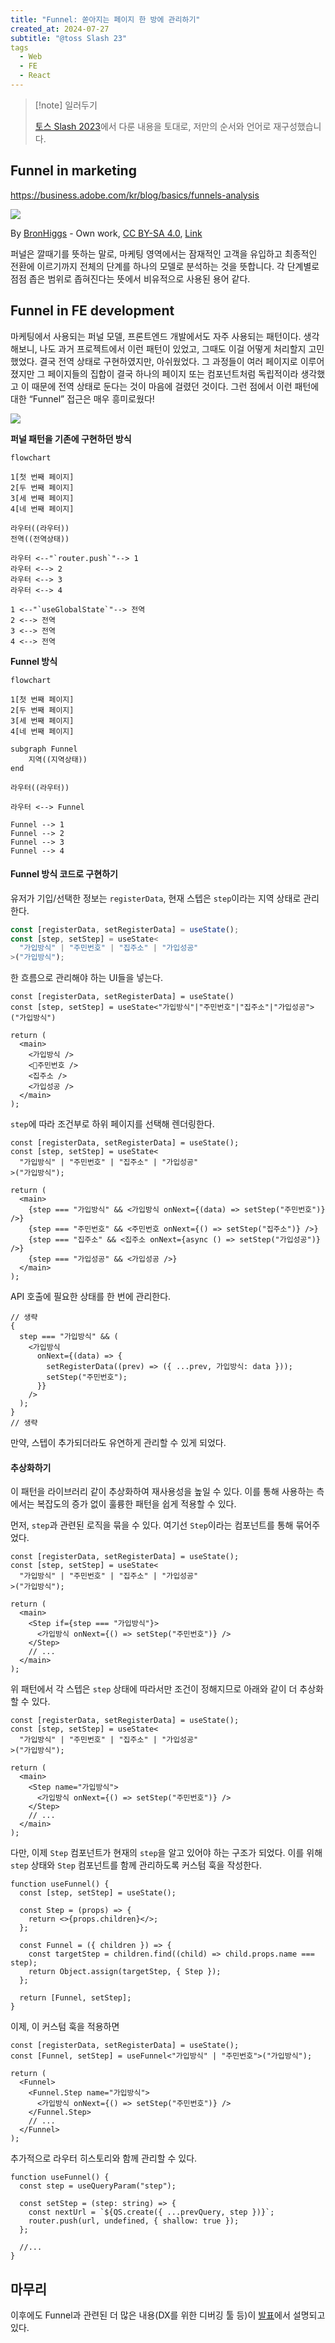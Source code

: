 ```yaml
---
title: "Funnel: 쏟아지는 페이지 한 방에 관리하기"
created_at: 2024-07-27
subtitle: "@toss Slash 23"
tags
  - Web
  - FE
  - React
---
```


> [!note] 일러두기
>
> [토스 Slash 2023](https://www.youtube.com/watch?v=NwLWX2RNVcw)에서 다룬 내용을 토대로, 저만의 순서와 언어로 재구성했습니다.

## Funnel in marketing

https://business.adobe.com/kr/blog/basics/funnels-analysis

![](https://upload.wikimedia.org/wikipedia/commons/thumb/b/b3/The_Purchase_Funnel.jpg/1920px-The_Purchase_Funnel.jpg)

By <a href="//commons.wikimedia.org/w/index.php?title=User:BronHiggs&amp;action=edit&amp;redlink=1" class="new" title="User:BronHiggs (page does not exist)">BronHiggs</a> - <span class="int-own-work" lang="en">Own work</span>, <a href="https://creativecommons.org/licenses/by-sa/4.0" title="Creative Commons Attribution-Share Alike 4.0">CC BY-SA 4.0</a>, <a href="https://commons.wikimedia.org/w/index.php?curid=53843096">Link</a>

퍼널은 깔때기를 뜻하는 말로, 마케팅 영역에서는 잠재적인 고객을 유입하고 최종적인 전환에 이르기까지 전체의 단계를 하나의 모델로 분석하는 것을 뜻합니다. 각 단계별로 점점 좁은 범위로 좁혀진다는 뜻에서 비유적으로 사용된 용어 같다.

## Funnel in FE development

마케팅에서 사용되는 퍼널 모델, 프론트엔드 개발에서도 자주 사용되는 패턴이다. 생각해보니, 나도 과거 프로젝트에서 이런 패턴이 있었고, 그때도 이걸 어떻게 처리할지 고민했었다. 결국 전역 상태로 구현하였지만, 아쉬웠었다. 그 과정들이 여러 페이지로 이루어졌지만 그 페이지들의 집합이 결국 하나의 페이지 또는 컴포넌트처럼 독립적이라 생각했고 이 때문에 전역 상태로 둔다는 것이 마음에 걸렸던 것이다. 그런 점에서 이런 패턴에 대한 “Funnel” 접근은 매우 흥미로웠다!

![](toss-funnel/EE7251ED043F76327A49592B826817D2.png)

**퍼널 패턴을 기존에 구현하던 방식**

```mermaid
flowchart

1[첫 번째 페이지]
2[두 번째 페이지]
3[세 번째 페이지]
4[네 번째 페이지]

라우터((라우터))
전역((전역상태))

라우터 <--"`router.push`"--> 1
라우터 <--> 2
라우터 <--> 3
라우터 <--> 4

1 <--"`useGlobalState`"--> 전역
2 <--> 전역
3 <--> 전역
4 <--> 전역
```

**Funnel 방식**

```mermaid
flowchart

1[첫 번째 페이지]
2[두 번째 페이지]
3[세 번째 페이지]
4[네 번째 페이지]

subgraph Funnel
	지역((지역상태))
end

라우터((라우터))

라우터 <--> Funnel

Funnel --> 1
Funnel --> 2
Funnel --> 3
Funnel --> 4
```

#### Funnel 방식 코드로 구현하기

유저가 기입/선택한 정보는 `registerData`, 현재 스텝은 `step`이라는 지역 상태로 관리한다.

```ts
const [registerData, setRegisterData] = useState();
const [step, setStep] = useState<
  "가입방식" | "주민번호" | "집주소" | "가입성공"
>("가입방식");
```

한 흐름으로 관리해야 하는 UI들을 넣는다.

```tsx
const [registerData, setRegisterData] = useState()
const [step, setStep] = useState<"가입방식"|"주민번호"|"집주소"|"가입성공">("가입방식")

return (
  <main>
    <가입방식 />
    <주민번호 />
    <집주소 />
    <가입성공 />
  </main>
);
```

`step`에 따라 조건부로 하위 페이지를 선택해 렌더링한다.

```tsx
const [registerData, setRegisterData] = useState();
const [step, setStep] = useState<
  "가입방식" | "주민번호" | "집주소" | "가입성공"
>("가입방식");

return (
  <main>
    {step === "가입방식" && <가입방식 onNext={(data) => setStep("주민번호")} />}
    {step === "주민번호" && <주민번호 onNext={() => setStep("집주소")} />}
    {step === "집주소" && <집주소 onNext={async () => setStep("가입성공")} />}
    {step === "가입성공" && <가입성공 />}
  </main>
);
```

API 호출에 필요한 상태를 한 번에 관리한다.

```tsx
// 생략
{
  step === "가입방식" && (
    <가입방식
      onNext={(data) => {
        setRegisterData((prev) => ({ ...prev, 가입방식: data }));
        setStep("주민번호");
      }}
    />
  );
}
// 생략
```

만약, 스텝이 추가되더라도 유연하게 관리할 수 있게 되었다.

#### 추상화하기

이 패턴을 라이브러리 같이 추상화하여 재사용성을 높일 수 있다. 이를 통해 사용하는 측에서는 복잡도의 증가 없이 훌륭한 패턴을 쉽게 적용할 수 있다.

먼저, `step`과 관련된 로직을 묶을 수 있다. 여기선 `Step`이라는 컴포넌트를 통해 묶어주었다.

```tsx
const [registerData, setRegisterData] = useState();
const [step, setStep] = useState<
  "가입방식" | "주민번호" | "집주소" | "가입성공"
>("가입방식");

return (
  <main>
    <Step if={step === "가입방식"}>
      <가입방식 onNext={() => setStep("주민번호")} />
    </Step>
    // ...
  </main>
);
```

위 패턴에서 각 스텝은 `step` 상태에 따라서만 조건이 정해지므로 아래와 같이 더 추상화할 수 있다.

```tsx
const [registerData, setRegisterData] = useState();
const [step, setStep] = useState<
  "가입방식" | "주민번호" | "집주소" | "가입성공"
>("가입방식");

return (
  <main>
    <Step name="가입방식">
      <가입방식 onNext={() => setStep("주민번호")} />
    </Step>
    // ...
  </main>
);
```

다만, 이제 `Step` 컴포넌트가 현재의 `step`을 알고 있어야 하는 구조가 되었다. 이를 위해 `step` 상태와 `Step` 컴포넌트를 함께 관리하도록 커스텀 훅을 작성한다.

```tsx
function useFunnel() {
  const [step, setStep] = useState();

  const Step = (props) => {
    return <>{props.children}</>;
  };

  const Funnel = ({ children }) => {
    const targetStep = children.find((child) => child.props.name === step);
    return Object.assign(targetStep, { Step });
  };

  return [Funnel, setStep];
}
```

이제, 이 커스텀 훅을 적용하면

```tsx
const [registerData, setRegisterData] = useState();
const [Funnel, setStep] = useFunnel<"가입방식" | "주민번호">("가입방식");

return (
  <Funnel>
    <Funnel.Step name="가입방식">
      <가입방식 onNext={() => setStep("주민번호")} />
    </Funnel.Step>
    // ...
  </Funnel>
);
```

추가적으로 라우터 히스토리와 함께 관리할 수 있다.

```tsx
function useFunnel() {
  const step = useQueryParam("step");

  const setStep = (step: string) => {
    const nextUrl = `${QS.create({ ...prevQuery, step })}`;
    router.push(url, undefined, { shallow: true });
  };

  //...
}
```

## 마무리

이후에도 Funnel과 관련된 더 많은 내용(DX를 위한 디버깅 툴 등)이 [발표](https://www.youtube.com/watch?v=NwLWX2RNVcw)에서 설명되고 있다.
